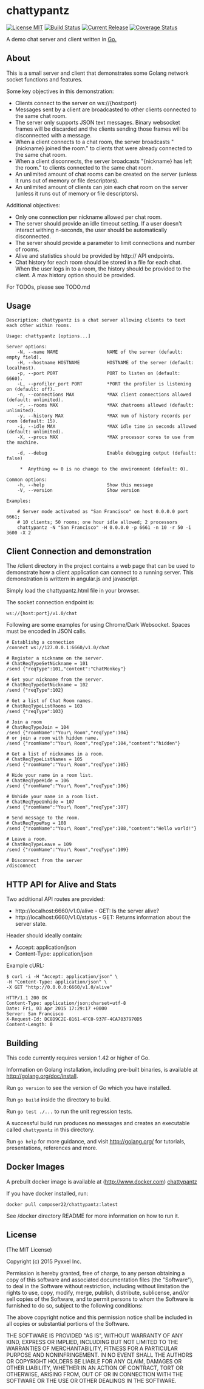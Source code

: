 # chattypantz
[![License MIT](https://img.shields.io/npm/l/express.svg)](http://opensource.org/licenses/MIT)
[![Build Status](https://travis-ci.org/composer22/chattypantz.svg?branch=master)](http://travis-ci.org/composer22/chattypantz)
[![Current Release](https://img.shields.io/badge/release-v0.1.0-brightgreen.svg)](https://github.com/composer22/chattypantz/releases/tag/v0.1.0)
[![Coverage Status](https://coveralls.io/repos/composer22/chattypantz/badge.svg?branch=master)](https://coveralls.io/r/composer22/chattypantz?branch=master)

A demo chat server and client written in [Go.](http://golang.org)

## About

This is a small server and client that demonstrates some Golang network socket functions and features.

Some key objectives in this demonstration:

* Clients connect to the server on ws://{host:port}
* Messages sent by a client are broadcasted to other clients connected to the same chat room.
* The server only supports JSON text messages. Binary websocket frames will be discarded and the clients sending those frames will be disconnected with a message.
* When a client connects to a chat room, the server broadcasts "{nickname} joined the room." to clients that were already connected to the same chat room.
* When a client disconnects, the server broadcasts "{nickname} has left the room." to clients connected to the same chat room.
* An unlimited amount of chat rooms can be created on the server (unless it runs out of memory or file descriptors).
* An unlimited amount of clients can join each chat room on the server (unless it runs out of memory or file descriptors).

Additional objectives:

* Only one connection per nickname allowed per chat room.
* The server should provide an idle timeout setting.  If a user doesn't interact withing n-seconds, the user should be automatically disconnected.
* The server should provide a parameter to limit connections and number of rooms.
* Alive and statistics should be provided by http:// API endpoints.
* Chat history for each room should be stored in a file for each chat. When the user logs in to a room, the history should be provided to the client. A max history option should be provided.

For TODOs, please see TODO.md

## Usage

```
Description: chattypantz is a chat server allowing clients to text each other within rooms.

Usage: chattypantz [options...]

Server options:
    -N, --name NAME                  NAME of the server (default: empty field).
    -H, --hostname HOSTNAME          HOSTNAME of the server (default: localhost).
    -p, --port PORT                  PORT to listen on (default: 6660).
	-L, --profiler_port PORT         *PORT the profiler is listening on (default: off).
    -n, --connections MAX            *MAX client connections allowed (default: unlimited).
    -r, --rooms MAX                  *MAX chatrooms allowed (default: unlimited).
    -y, --history MAX                *MAX num of history records per room (default: 15).
    -i, --idle MAX                   *MAX idle time in seconds allowed (default: unlimited).
    -X, --procs MAX                  *MAX processor cores to use from the machine.

    -d, --debug                      Enable debugging output (default: false)

     *  Anything <= 0 is no change to the environment (default: 0).

Common options:
    -h, --help                       Show this message
    -V, --version                    Show version

Examples:

    # Server mode activated as "San Francisco" on host 0.0.0.0 port 6661;
	# 10 clients; 50 rooms; one hour idle allowed; 2 processors
    chattypantz -N "San Francisco" -H 0.0.0.0 -p 6661 -n 10 -r 50 -i 3600 -X 2

```
## Client Connection and demonstration

The /client directory in the project contains a web page that can be used to demonstrate
how a client application can connect to a running server. This demonstration is writtern in
angular.js and javascript.

Simply load the chattypantz.html file in your browser.

The socket connection endpoint is:
```
ws://{host:port}/v1.0/chat
```
Following are some examples for using Chrome/Dark Websocket.
Spaces must be encoded in JSON calls.

```
# Establishg a connection
/connect ws://127.0.0.1:6660/v1.0/chat

# Register a nickname on the server.
# ChatReqTypeSetNickname = 101
/send {"reqType":101,"content":"ChatMonkey"}

# Get your nickname from the server.
# ChatReqTypeGetNickname = 102
/send {"reqType":102}

# Get a list of Chat Room names.
# ChatReqTypeListRooms = 103
/send {"reqType":103}

# Join a room
# ChatReqTypeJoin = 104
/send {"roomName":"Your\ Room","reqType":104}
# or join a room with hidden name.
/send {"roomName":"Your\ Room","reqType":104,"content":"hidden"}

# Get a list of nicknames in a room.
# ChatReqTypeListNames = 105
/send {"roomName":"Your\ Room","reqType":105}

# Hide your name in a room list.
# ChatReqTypeHide = 106
/send {"roomName":"Your\ Room","reqType":106}

# Unhide your name in a room list.
# ChatReqTypeUnhide = 107
/send {"roomName":"Your\ Room","reqType":107}

# Send message to the room.
# ChatReqTypeMsg = 108
/send {"roomName":"Your\ Room","reqType":108,"content":"Hello world!"}

# Leave a room.
# ChatReqTypeLeave = 109
/send {"roomName":"Your\ Room","reqType":109}

# Disconnect from the server
/disconnect

```
## HTTP API for Alive and Stats

Two additional API routes are provided:

* http://localhost:6660/v1.0/alive - GET: Is the server alive?
* http://localhost:6660/v1.0/status - GET: Returns information about the server state.

Header should ideally contain:

* Accept: application/json
* Content-Type: application/json

Example cURL:

```
$ curl -i -H "Accept: application/json" \
-H "Content-Type: application/json" \
-X GET "http://0.0.0.0:6660/v1.0/alive"

HTTP/1.1 200 OK
Content-Type: application/json;charset=utf-8
Date: Fri, 03 Apr 2015 17:29:17 +0000
Server: San Francisco
X-Request-Id: DC8D9C2E-8161-4FC0-937F-4CA7037970D5
Content-Length: 0

```

## Building

This code currently requires version 1.42 or higher of Go.

Information on Golang installation, including pre-built binaries, is available at
<http://golang.org/doc/install>.

Run `go version` to see the version of Go which you have installed.

Run `go build` inside the directory to build.

Run `go test ./...` to run the unit regression tests.

A successful build run produces no messages and creates an executable called `chattypantz` in this
directory.

Run `go help` for more guidance, and visit <http://golang.org/> for tutorials, presentations, references and more.

## Docker Images

A prebuilt docker image is available at (http://www.docker.com) [chattypantz](https://registry.hub.docker.com/u/composer22/chattypantz/)

If you have docker installed, run:
```
docker pull composer22/chattypantz:latest
```
See /docker directory README for more information on how to run it.


## License

(The MIT License)

Copyright (c) 2015 Pyxxel Inc.

Permission is hereby granted, free of charge, to any person obtaining a copy
of this software and associated documentation files (the "Software"), to
deal in the Software without restriction, including without limitation the
rights to use, copy, modify, merge, publish, distribute, sublicense, and/or
sell copies of the Software, and to permit persons to whom the Software is
furnished to do so, subject to the following conditions:

The above copyright notice and this permission notice shall be included in
all copies or substantial portions of the Software.

THE SOFTWARE IS PROVIDED "AS IS", WITHOUT WARRANTY OF ANY KIND, EXPRESS OR
IMPLIED, INCLUDING BUT NOT LIMITED TO THE WARRANTIES OF MERCHANTABILITY,
FITNESS FOR A PARTICULAR PURPOSE AND NONINFRINGEMENT. IN NO EVENT SHALL THE
AUTHORS OR COPYRIGHT HOLDERS BE LIABLE FOR ANY CLAIM, DAMAGES OR OTHER
LIABILITY, WHETHER IN AN ACTION OF CONTRACT, TORT OR OTHERWISE, ARISING
FROM, OUT OF OR IN CONNECTION WITH THE SOFTWARE OR THE USE OR OTHER DEALINGS
IN THE SOFTWARE.
